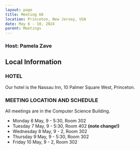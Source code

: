 ```yaml
---
layout: page
title: Meeting 68
location: Princeton, New Jersey, USA
date: May 6 - 10, 2024
parent: Meetings
---
```


<h3>Host: Pamela Zave</h3>

<h2>Local Information</h2>

<h3>HOTEL</h3>

Our hotel is the Nassau Inn, 10 Palmer Square West, Princeton.

<p>
  
<h3>MEETING LOCATION AND SCHEDULE</h3>

All meetings are in the Computer Science Building.

<ul>
<li>Monday 6 May, 9 - 5:30, Room 302</li>
<li>Tuesday 7 May, 9 - 5:30, Room 402 <b>(note change!)</b></li>
<li>Wednesday 8 May, 9 - 2, Room 302</li>
<li>Thursday 9 May, 9 - 5:30, Room 302</li>
<li>Friday 10 May, 9 - 2, Room 302</li>
</ul>


